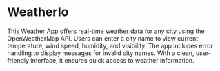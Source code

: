 # WeatherIo
This Weather App offers real-time weather data for any city using the OpenWeatherMap API. Users can enter a city name to view current temperature, wind speed, humidity, and visibility. The app includes error handling to display messages for invalid city names. With a clean, user-friendly interface, it ensures quick access to  weather information.
